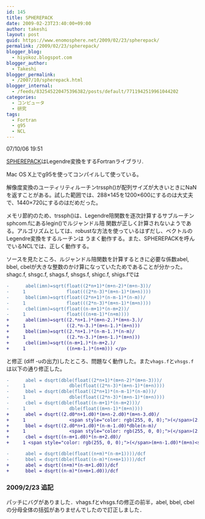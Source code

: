 ```yaml
---
id: 145
title: SPHEREPACK
date: 2009-02-23T23:40:00+09:00
author: takeshi
layout: post
guid: https://www.enomosphere.net/2009/02/23/spherepack/
permalink: /2009/02/23/spherepack/
blogger_blog:
  - hiyokoz.blogspot.com
blogger_author:
  - Takeshi
blogger_permalink:
  - /2007/10/spherepack.html
blogger_internal:
  - /feeds/832545220475396382/posts/default/7711942519961044202
categories:
  - コンピュータ
  - 研究
tags:
  - Fortran
  - g95
  - NCL
---
```

07/10/06 19:51

[SPHEREPACK](http://www.cisl.ucar.edu/css/software/spherepack/)はLegendre変換をするFortranライブラリ.

Mac OS X上でg95を使ってコンパイルして使っている。

解像度変換のユーティリティルーチンtrssph()が配列サイズが大きいときにNaNを返すことがある。試した範囲では、288×145を1200×600にするのは大丈夫で、1440×720にするのはだめだった。 

メモリ節約のため、trssph()は、Legendre陪関数を逐次計算するサブルーチンsphcom.fにあるlegin()でルジャンドル陪 関数が正しく計算されないようである。アルゴリズムとしては、robustな方法を使っているはずだし、ベクトルのLegendre変換をするルーチンは うまく動作する。また、SPHEREPACKを呼んでいるNCLでは、正しく動作する。

ソースを見たところ、ルジャンドル陪関数を計算するときに必要な係数abel, bbel, cbelが大きな整数のかけ算になっていたためであることが分かった。shagc.f, shsgc.f, shags.f, shsgs.f, shigc.f, shigs.fでは

```diff
-      abel(imn)=sqrt(float((2*n+1)*(m+n-2)*(m+n-3))/
-     1               float(((2*n-3)*(m+n-1)*(m+n))))
-      bbel(imn)=sqrt(float((2*n+1)*(n-m-1)*(n-m))/
-     1               float(((2*n-3)*(m+n-1)*(m+n))))
-      cbel(imn)=sqrt(float((n-m+1)*(n-m+2))/
-     1               float(((n+m-1)*(n+m))))
+      abel(imn)=sqrt((2.*n+1.)*(m+n-2.)*(m+n-3.)/
+     1               ((2.*n-3.)*(m+n-1.)*(m+n)))
+      bbel(imn)=sqrt((2.*n+1.)*(n-m-1.)*(n-m)/
+     1               ((2.*n-3.)*(m+n-1.)*(m+n)))
+      cbel(imn)=sqrt((n-m+1.)*(n-m+2.)/
+     1               ((n+m-1.)*(n+m))) </p>
```

と修正 (diff -uの出力)したところ、問題なく動作した。また`vhags.f`と`vhsgs.f`は以下の通り修正した。

```diff
-      abel = dsqrt(dble(float((2*n+1)*(m+n-2)*(m+n-3)))/
-     1                dble(float((2*n-3)*(m+n-1)*(m+n))))
-      bbel = dsqrt(dble(float((2*n+1)*(n-m-1)*(n-m)))/
-     1                dble(float((2*n-3)*(m+n-1)*(m+n))))
-      cbel = dsqrt(dble(float((n-m+1)*(n-m+2)))/
-     1                dble(float((m+n-1)*(m+n))))
+      abel = dsqrt((2.d0*n+1.d0)*(m+n-2.d0)*(m+n-3.d0)/
+     1                <span style="color: rgb(255, 0, 0);">(</span>(2.d0*n-3.d0)*(m+n-1.d0)*(m+n)<span style="color: rgb(255, 0, 0);">)</span>)
+      bbel = dsqrt((2.d0*n+1.d0)*(n-m-1.d0)*dble(n-m)/
+     1                <span style="color: rgb(255, 0, 0);">(</span>(2.d0*n-3.d0)*(m+n-1.d0)*(m+n)<span style="color: rgb(255, 0, 0);">)</span>)
+      cbel = dsqrt((n-m+1.d0)*(n-m+2.d0)/
+     1 <span style="color: rgb(255, 0, 0);">(</span>(m+n-1.d0)*(m+n)<span style="color: rgb(255, 0, 0);"></span><span style="color: rgb(255, 0, 0);">)</span>)
```

```diff
-      abel = dsqrt(dble(float((n+m)*(n-m+1))))/dcf
-      bbel = dsqrt(dble(float((n-m)*(n+m+1))))/dcf
+      abel = dsqrt((n+m)*(n-m+1.d0))/dcf
+      bbel = dsqrt((n-m)*(n+m+1.d0))/dcf
```
### 2009/2/23 追記

パッチにバグがありました．vhags.fとvhsgs.fの修正の前半，abel, bbel, cbelの分母全体の括弧がありませんでしたので訂正しました．